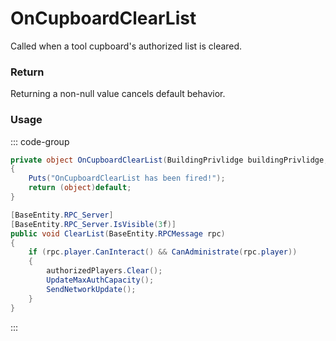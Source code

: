 # OnCupboardClearList
<Badge type="info" text="Structure"/>[<Badge type="danger" text="Carbon Compatible"/>](https://github.com/CarbonCommunity/Carbon)[<Badge type="warning" text="Oxide Compatible"/>](https://github.com/OxideMod/Oxide.Rust)
Called when a tool cupboard's authorized list is cleared.

### Return
Returning a non-null value cancels default behavior.

### Usage
::: code-group
```csharp [Example]
private object OnCupboardClearList(BuildingPrivlidge buildingPrivlidge, BasePlayer player)
{
	Puts("OnCupboardClearList has been fired!");
	return (object)default;
}
```
```csharp [Source — Assembly-CSharp @ BuildingPrivlidge]
[BaseEntity.RPC_Server]
[BaseEntity.RPC_Server.IsVisible(3f)]
public void ClearList(BaseEntity.RPCMessage rpc)
{
	if (rpc.player.CanInteract() && CanAdministrate(rpc.player))
	{
		authorizedPlayers.Clear();
		UpdateMaxAuthCapacity();
		SendNetworkUpdate();
	}
}

```
:::
